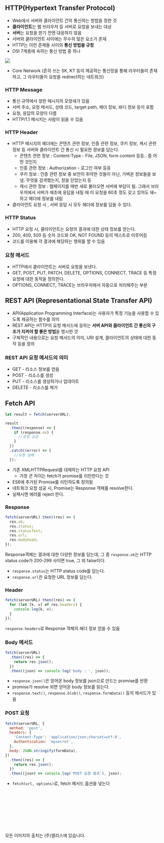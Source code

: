 ## HTTP(Hypertext Transfer Protocol)

- Web에서 서버와 클라이언트 간의 통신하는 방법을 정한 것
- **클라이언트**는 웹 브라우저 등 서버로 요청을 보내는 대상
- **서버**는 요청을 받기 전엔 대응하지 않음
- 서버와 클라이언트 사이에는 무수히 많은 요소가 존재
- HTTP는 이런 존재들 사이의 **통신 방법을 규정**
- OSI 7계층에 속하는 통신 방법 중 하나

![](https://velog.velcdn.com/images/younngg1012/post/0f2a099d-078f-4b3e-9b8b-881e475e2e21/image.png)

- Core Network (흔히 쓰는 SK, KT 등이 제공하는 통신망을 통해 라우터들이 존재하고, 그 라우터들이 요청을 redirect하는 네트워크)

### HTTP Message

- 통신 규약에서 정한 메시지의 모양새가 있음
- 서버 주소, 요청 메서드, 상태 코드, target path, 헤더 정보, 바디 정보 등이 포함
- 요청, 응답의 모양이 다름
- HTTP/1.1 메시지는 사람이 읽을 수 있음

### HTTP Header

- HTTP 메시지의 헤더에는 콘텐츠 관련 정보, 인증 관련 정보, 쿠키 정보, 캐시 관련 정보 등 서버와 클라이언트 간 통신 시 필요한 정보를 담는다.
  - 콘텐츠 관련 정보 : Content-Type - File, JSON, form content 등등.. 중 어떤 것인지
  - 인증 관련 정보 : Authorization - 로그인 여부 등등
  - 쿠키 정보 : 인증 관련 정보 중 보안이 취약한 것들이 아닌, 가벼운 정보들을 보냄. 무엇을 검색했는지, 창을 닫았는지 등
  - 캐시 관련 정보 : 웹페이지를 매번 새로 불러오면 서버에 부담이 됨. 그래서 브라우저에서 서버가 애초에 응답을 내릴 때 이 요청을 60초 정도 갖고 있어도 돼~하고 헤더에 정보를 내림
- 클라이언트 요청 시 , 서버 응답 시 모두 헤더에 정보를 담을 수 있다.

### HTTP Status

- HTTP 요청 시, 클라이언트는 요청의 결과에 대한 상태 정보를 얻는다.
- 200, 400, 500 등 숫자 코드와 OK, NOT FOUND 등의 텍스트로 이루어짐
- 코드를 이용해 각 결과에 해당하는 행위를 할 수 있음

### 요청 메서드

- HTTP에서 클라이언트는 서버로 요청을 보낸다.
- GET, POST, PUT, PATCH, DELETE, OPTIONS, CONNECT, TRACE 등 특정 요청에 대한 동작을 정의한다.
- OPTIONS, CONNECT, TRACE는 브라우저에서 자동으로 처리해주는 부분

## REST API (Representational State Transfer API)

- API(Application Programming Interface)는 사용자가 특정 기능을 사용할 수 있도록 제공하는 함수를 의미
- REST API는 HTTP의 요청 메서드에 응하는 **서버 API와 클라이언트 간 통신의 구조가 지켜야 할 좋은 방법**을 명시한 것
- 구체적인 내용으로는 요청 메서드의 의미, URI 설계, 클라이언트의 상태에 대한 동작 등을 정의

### REST API 요청 메서드의 의미

- GET - 리소스 정보를 얻음
- POST - 리소스를 생성
- PUT - 리소스를 생성하거나 업데이트
- DELETE - 리소스를 제거

## Fetch API

```jsx
let result = fetch(serverURL);

result
  .then((response) => {
    if (response.ok) {
      //요청 성공
    }
  })
  .catch((error) => {
    //요청 실패
  });
```

- 기존 XMLHTTPRequest를 대체하는 HTTP 요청 API
  - 가장 큰 차이는 fetch가 promise를 리턴한다는 것
- ES6에 추가된 Promise를 리턴하도록 정의됨
- 네트워크 요청 성공 시, Promise는 Response 객체를 resolve한다.
- 실패시엔 에러를 reject 한다.

### Response

```jsx
fetch(serverURL).then((res) => {
  res.ok;
  res.status;
  res.statusText;
  res.url;
  res.bodyUsed;
});
```

Response객체는 결과에 대한 다양한 정보를 담는데, 그 중 `response.ok`는 HTTP status code가 200-299 사이면 true, 그 외 false이다.

- `response.status`는 HTTP status code를 담는다.
- `response.url`은 요청한 URL 정보를 담는다.

### Header

```jsx
fetch(serverURL).then((res) => {
  for (let [k, v] of res.headers) {
    console.log(k, v);
  }
});
```

`response.headers`로 Response 객체의 헤더 정보 얻을 수 있음

### Body 메서드

```jsx
fetch(serverURL)
  .then((res) => {
    return res.json();
  })
  .then((json) => console.log('body : ', json));
```

- `response.json()`은 얻어온 body 정보를 json으로 만드는 promise를 반환
- promise가 resolve 되면 얻어온 body 정보를 읽는다.
- `response.text()`, `response.blob()`, `response.formData()` 등의 메서드가 있음

### POST 요청

```jsx
fetch(serverURL, {
  method: 'post',
  headers: {
    'Content-Type': 'application/json;charset=utf-8',
    Authentication: 'mysecret',
  },
  body: JSON.stringify(formData),
})
  .then((res) => {
    return res.json();
  })
  .then((json) => console.log('POST 요청 결과'), json);
```

- `fetch(url, options)`로, fetch 메서드 옵션을 넣는다

<br>
<br>
<br>
<br>
<br>
<br>
<br>
<br>
모든 이미지의 출처는 (주)엘리스에 있습니다.

